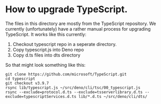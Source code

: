 # How to upgrade TypeScript.

The files in this directory are mostly from the TypeScript repository. We
currently (unfortunately) have a rather manual process for upgrading TypeScript.
It works like this currently:

1. Checkout typescript repo in a seperate directory.
2. Copy typescript.js into Deno repo
3. Copy d.ts files into dts directory

So that might look something like this:

```
git clone https://github.com/microsoft/TypeScript.git
cd typescript
git checkout v3.9.7
rsync lib/typescript.js ~/src/deno/cli/tsc/00_typescript.js
rsync --exclude=protocol.d.ts --exclude=tsserverlibrary.d.ts --exclude=typescriptServices.d.ts lib/*.d.ts ~/src/deno/cli/dts/
```
